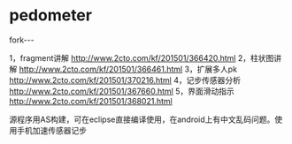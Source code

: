 # pedometer

fork---

1，fragment讲解    http://www.2cto.com/kf/201501/366420.html
2，柱状图讲解      http://www.2cto.com/kf/201501/366461.html
3，扩展多人pk      http://www.2cto.com/kf/201501/370216.html
4，记步传感器分析  http://www.2cto.com/kf/201501/367660.html
5，界面滑动指示    http://www.2cto.com/kf/201501/368021.html

源程序用AS构建，可在eclipse直接编译使用，在android上有中文乱码问题。使用手机加速传感器记步
